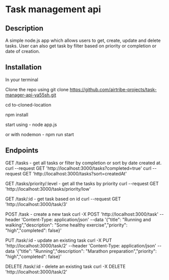 # Task management api

## Description

A simple node.js app which allows users to get, create, update and delete tasks. User can also get task by filter based on priority or completion or date of creation.

## Installation

In your terminal

Clone the repo using git clone https://github.com/airtribe-projects/task-manager-api-ya55sh.git

cd to-cloned-location

npm install

start using - node app.js

or with nodemon - npm run start

## Endpoints

GET /tasks - get all tasks or filter by completion or sort by date created at.
curl --request GET 'http://localhost:3000/tasks?completed=true'
curl --request GET 'http://localhost:3000/tasks?sort=createdAt'

GET /tasks/priority/:level - get all the tasks by priority
curl --request GET 'http://localhost:3000/tasks/priority/low'

GET /task/:id - get task based on id
curl --request GET 'http://localhost:3000/task/3'

POST /task - create a new task
curl -X POST 'http://localhost:3000/task' --header 'Content-Type: application/json' --data '{"title": "Running and walking","description": "Some healthy exercise","priority": "high","completed": false}'

PUT /task/:id - update an existing task
curl -X PUT 'http://localhost:3000/task/2' --header 'Content-Type: application/json' --data '{"title": "Running","description": "Marathon preparation","priority": "high","completed": false}'

DELETE /task/:id - delete an existing task
curl -X DELETE 'http://localhost:3000/task/2'
